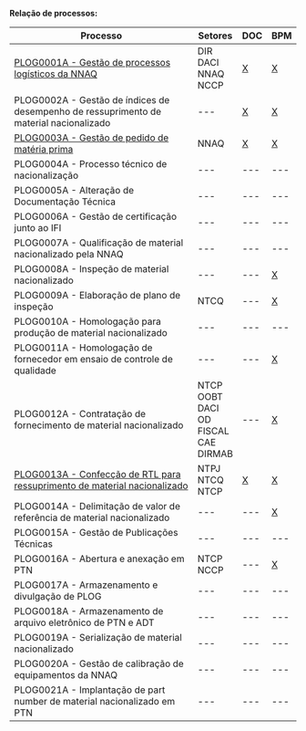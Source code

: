 **Relação de processos:**

| Processo | Setores | DOC | BPM |
| ---      | ---     | --- | --- |
| [PLOG0001A - Gestão de processos logísticos da NNAQ](PLOG0001A.pdf) | DIR <br> DACI <br> NNAQ <br> NCCP | [X](PLOG0001A.docx) | [X](PLOG0001A.bpm) |
| PLOG0002A - Gestão de índices de desempenho de ressuprimento de material nacionalizado | ---     | [X](PLOG0002A.docx) | [X](PLOG0002A.bpm) |
| [PLOG0003A - Gestão de pedido de matéria prima](PLOG0003A.pdf) | NNAQ     | [X](PLOG0003A.docx) | [X](PLOG0003A.bpm) |
| PLOG0004A - Processo técnico de nacionalização | ---     | --- | --- |
| PLOG0005A - Alteração de Documentação Técnica | ---     | --- | --- |
| PLOG0006A - Gestão de certificação junto ao IFI | ---     | --- | --- |
| PLOG0007A - Qualificação de material nacionalizado pela NNAQ | ---     | --- | --- |
| PLOG0008A - Inspeção de material nacionalizado | ---     | --- | [X](PLOG0008A.bpm) |
| PLOG0009A - Elaboração de plano de inspeção | NTCQ     | --- | [X](PLOG0009A.bpm) |
| PLOG0010A - Homologação para produção de material nacionalizado | ---     | --- | --- |
| PLOG0011A - Homologação de fornecedor em ensaio de controle de qualidade | ---     | --- | [X](PLOG0011A.bpm) |
| PLOG0012A - Contratação de fornecimento de material nacionalizado | NTCP <br> OOBT <br> DACI <br> OD <br> FISCAL <br> CAE <br> DIRMAB | --- | [X](PLOG0012A.bpm) |
| [PLOG0013A - Confecção de RTL para ressuprimento de material nacionalizado](PLOG0013A.pdf) | NTPJ <br> NTCQ <br> NTCP  | [X](PLOG0013A.docx) | [X](PLOG0013A.bpm) | 
| PLOG0014A - Delimitação de valor de referência de material nacionalizado | ---     | --- | [X](PLOG0014A.bpm) |
| PLOG0015A - Gestão de Publicações Técnicas | ---     | --- | --- |
| PLOG0016A - Abertura e anexação em PTN | NTCP <br> NCCP | --- | [X](PLOG0016A.bpm) |
| PLOG0017A - Armazenamento e divulgação de PLOG | ---     | --- | --- |
| PLOG0018A - Armazenamento de arquivo eletrônico de PTN e ADT | ---     | --- | --- |
| PLOG0019A - Serialização de material nacionalizado | ---     | --- | --- |
| PLOG0020A - Gestão de calibração de equipamentos da NNAQ | ---     | --- | --- |
| PLOG0021A - Implantação de part number de material nacionalizado em PTN | ---     | --- | --- |
